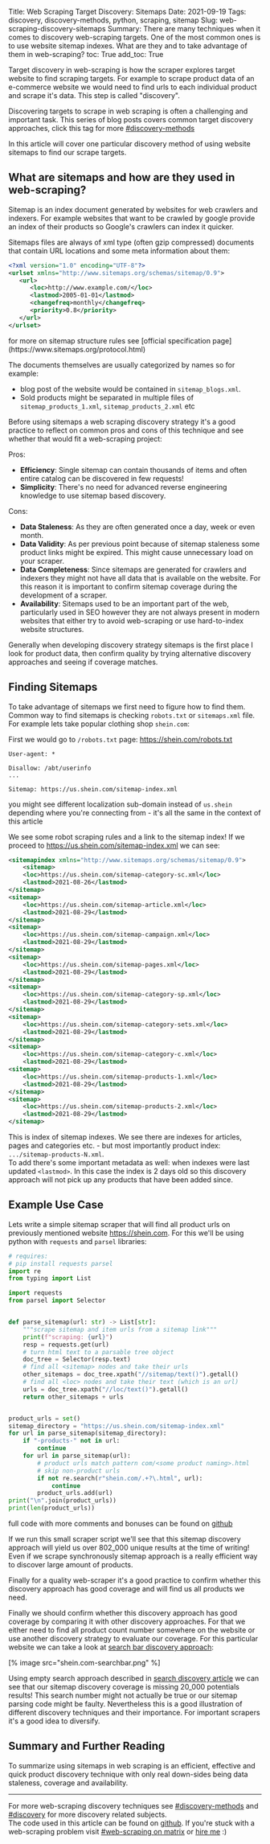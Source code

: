 Title: Web Scraping Target Discovery: Sitemaps
Date: 2021-09-19
Tags: discovery, discovery-methods, python, scraping, sitemap
Slug: web-scraping-discovery-sitemaps
Summary: There are many techniques when it comes to discovery web-scraping targets. One of the most common ones is to use website sitemap indexes. What are they and to take advantage of them in web-scraping?
toc: True
add_toc: True

Target discovery in web-scraping is how the scraper explores target website to find scraping targets. For example to scrape product data of an e-commerce website we would need to find urls to each individual product and scrape it's data. This step is called "discovery".

Discovering targets to scrape in web scraping is often a challenging and important  task. This series of blog posts covers common target discovery approaches, click this tag for more [#discovery-methods]

In this article will cover one particular discovery method of using website sitemaps to find our scrape targets.

## What are sitemaps and how are they used in web-scraping?

Sitemap is an index document generated by websites for web crawlers and indexers. For example websites that want to be crawled by google provide an index of their products so Google's crawlers can index it quicker. 

Sitemaps files are always of xml type (often gzip compressed) documents that contain URL locations and some meta information about them:

```xml
<?xml version="1.0" encoding="UTF-8"?>
<urlset xmlns="http://www.sitemaps.org/schemas/sitemap/0.9">
   <url>
      <loc>http://www.example.com/</loc>
      <lastmod>2005-01-01</lastmod>
      <changefreq>monthly</changefreq>
      <priority>0.8</priority>
   </url>
</urlset> 
```

<info>
for more on sitemap structure rules see [official specification page](https://www.sitemaps.org/protocol.html)
</info>

The documents themselves are usually categorized by names so for example:   

- blog post of the website would be contained in `sitemap_blogs.xml`.   
- Sold products might be separated in multiple files of `sitemap_products_1.xml`, `sitemap_products_2.xml` etc  

Before using sitemaps a web scraping discovery strategy it's a good practice to reflect on common pros and cons of this technique and see whether that would fit a web-scraping project:

Pros:  

* __Efficiency__: Single sitemap can contain thousands of items and often entire catalog can be discovered in few requests!   
* __Simplicity__: There's no need for advanced reverse engineering knowledge to use sitemap based discovery.  

Cons:  

- __Data Staleness__: As they are often generated once a day, week or even month.  
- __Data Validity__: As per previous point because of sitemap staleness some product links might be expired. This might cause unnecessary load on your scraper.  
- __Data Completeness__: Since sitemaps are generated for crawlers and indexers they might not have all data that is available on the website. For this reason it is important to confirm sitemap coverage during the development of a scraper.  
- __Availability__: Sitemaps used to be an important part of the web, particularly used in SEO however they are not always present in modern websites that either try to avoid web-scraping or use hard-to-index website structures.  

Generally when developing discovery strategy sitemaps is the first place I look for product data, then confirm quality by trying alternative discovery approaches and seeing if coverage matches. 

## Finding Sitemaps

To take advantage of sitemaps we first need to figure how to find them. Common way to find sitemaps is checking `robots.txt` or `sitemaps.xml` file.  
For example lets take popular clothing shop `shein.com`:

First we would go to `/robots.txt` page: <https://shein.com/robots.txt>
```
User-agent: *

Disallow: /abt/userinfo
...

Sitemap: https://us.shein.com/sitemap-index.xml
```

<info>you might see different localization sub-domain instead of `us.shein` depending where you're connecting from - it's all the same in the context of this article</info>

We see some robot scraping rules and a link to the sitemap index! If we proceed to <https://us.shein.com/sitemap-index.xml> we can see:

```xml
<sitemapindex xmlns="http://www.sitemaps.org/schemas/sitemap/0.9">
	<sitemap>
	<loc>https://us.shein.com/sitemap-category-sc.xml</loc>
	<lastmod>2021-08-26</lastmod>
</sitemap>
<sitemap>
	<loc>https://us.shein.com/sitemap-article.xml</loc>
	<lastmod>2021-08-29</lastmod>
</sitemap>
<sitemap>
	<loc>https://us.shein.com/sitemap-campaign.xml</loc>
	<lastmod>2021-08-29</lastmod>
</sitemap>
<sitemap>
	<loc>https://us.shein.com/sitemap-pages.xml</loc>
	<lastmod>2021-08-29</lastmod>
</sitemap>
<sitemap>
	<loc>https://us.shein.com/sitemap-category-sp.xml</loc>
	<lastmod>2021-08-29</lastmod>
</sitemap>
<sitemap>
	<loc>https://us.shein.com/sitemap-category-sets.xml</loc>
	<lastmod>2021-08-29</lastmod>
</sitemap>
<sitemap>
	<loc>https://us.shein.com/sitemap-category-c.xml</loc>
	<lastmod>2021-08-29</lastmod>
<sitemap>
	<loc>https://us.shein.com/sitemap-products-1.xml</loc>
	<lastmod>2021-08-29</lastmod>
</sitemap>
<sitemap>
	<loc>https://us.shein.com/sitemap-products-2.xml</loc>
	<lastmod>2021-08-29</lastmod>
</sitemap>
```

This is index of sitemap indexes. We see there are indexes for articles, pages and categories etc. - but most importantly product index: `.../sitemap-products-N.xml`.   
To add there's some important metadata as well: when indexes were last updated `<lastmod>`. In this case the index is 2 days old so this discovery approach will not pick up any products that have been added since.

## Example Use Case

Lets write a simple sitemap scraper that will find all product urls on previously mentioned website <https://shein.com>. For this we'll be using python with `requests` and `parsel` libraries:

```python
# requires:
# pip install requests parsel
import re
from typing import List

import requests
from parsel import Selector


def parse_sitemap(url: str) -> List[str]:
    """scrape sitemap and item urls from a sitemap link"""
    print(f"scraping: {url}")
    resp = requests.get(url)
    # turn html text to a parsable tree object
    doc_tree = Selector(resp.text)
    # find all <sitemap> nodes and take their urls
    other_sitemaps = doc_tree.xpath("//sitemap/text()").getall()
    # find all <loc> nodes and take their text (which is an url)
    urls = doc_tree.xpath("//loc/text()").getall()
    return other_sitemaps + urls


product_urls = set()
sitemap_directory = "https://us.shein.com/sitemap-index.xml"
for url in parse_sitemap(sitemap_directory):
    if "-products-" not in url:
        continue
    for url in parse_sitemap(url):
        # product urls match pattern com/<some product naming>.html
        # skip non-product urls
        if not re.search(r"shein.com/.+?\.html", url):
            continue
        product_urls.add(url)
print("\n".join(product_urls))
print(len(product_urls))
```
<info>full code with more comments and bonuses can be found on [github][code-github]</info>

If we run this small scraper script we'll see that this sitemap discovery approach will yield us over 802_000 unique results at the time of writing! Even if we scrape synchronously sitemap approach is a really efficient way to discover large amount of products.

Finally for a quality web-scraper it's a good practice to confirm whether this discovery approach has good coverage and will find us all products we need.

Finally we should confirm whether this discovery approach has good coverage by comparing it with other discovery approaches. For that we either need to find all product count number somewhere on the website or use another discovery strategy to evaluate our coverage. For this particular website we can take a look at [search bar discovery approach][searchbar]:

[% image src="shein.com-searchbar.png" %]

Using empty search approach described in [search discovery article][searchbar] we can see that our sitemap discovery coverage is missing 20_000 potentials results! This search number might not actually be true or our sitemap parsing code might be faulty. Nevertheless this is a good illustration of different discovery techniques and their importance. For important scrapers it's a good idea to diversify.

## Summary and Further Reading

To summarize using sitemaps in web scraping is an efficient, effective and quick product discovery technique with only real down-sides being data staleness, coverage and availability.

<hr>

For more web-scraping discovery techniques see [#discovery-methods] and [#discovery] for more discovery related subjects.  
The code used in this article can be found on [github][code-github]. 
If you're stuck with a web-scraping problem visit [#web-scraping on matrix] or [hire me] :)

[#discovery-methods]: /tag/discovery-methods.html
[#discovery]: /tag/discovery.html
[searchbar]: /web-scraping-discovery-search.html
[code-github]: https://github.com/granitosaurus/scrapecrow/TODO
[#web-scraping on matrix]: https://matrix.to/#/%23web-scraping:matrix.org
[hire me]: /hire.html